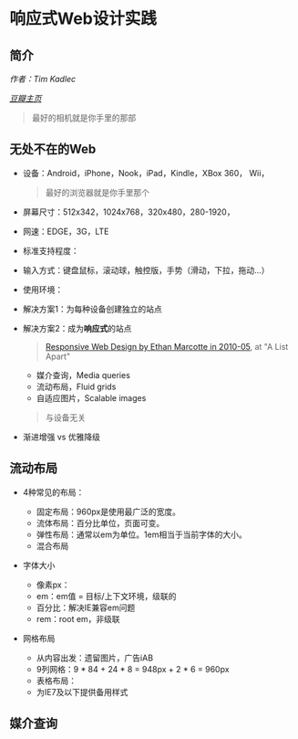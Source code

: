 # 响应式Web设计实践

## 简介

*作者：Tim Kadlec*

*[豆瓣主页](http://book.douban.com/subject/21263576/)*



> 最好的相机就是你手里的那部

## 无处不在的Web

- 设备：Android，iPhone，Nook，iPad，Kindle，XBox 360， Wii，

	> 最好的浏览器就是你手里那个
	
- 屏幕尺寸：512x342，1024x768，320x480，280-1920，
- 网速：EDGE，3G，LTE
- 标准支持程度：
- 输入方式：键盘鼠标，滚动球，触控版，手势（滑动，下拉，拖动...）
- 使用环境：
- 解决方案1：为每种设备创建独立的站点
- 解决方案2：成为**响应式**的站点

	> [Responsive Web Design by Ethan Marcotte in 2010-05](http://alistapart.com/d/responsive-web-design/ex/ex-site-FINAL.html), at "A List Apart"
	
	- 媒介查询，Media queries
	- 流动布局，Fluid grids
	- 自适应图片，Scalable images
	
	> 与设备无关
	
- 渐进增强 vs 优雅降级

## 流动布局

- 4种常见的布局：
	- 固定布局：960px是使用最广泛的宽度。
	- 流体布局：百分比单位，页面可变。
	- 弹性布局：通常以em为单位。1em相当于当前字体的大小。
	- 混合布局
	
- 字体大小
	- 像素px：
	- em：em值 = 目标/上下文环境，级联的
	- 百分比：解决IE兼容em问题
	- rem：root em，非级联
	
- 网格布局
	- 从内容出发：遗留图片，广告iAB
	- 9列网格：9 * 84 + 24 * 8 = 948px + 2 * 6 = 960px
	- 表格布局：
	- 为IE7及以下提供备用样式 
	
## 媒介查询


	
